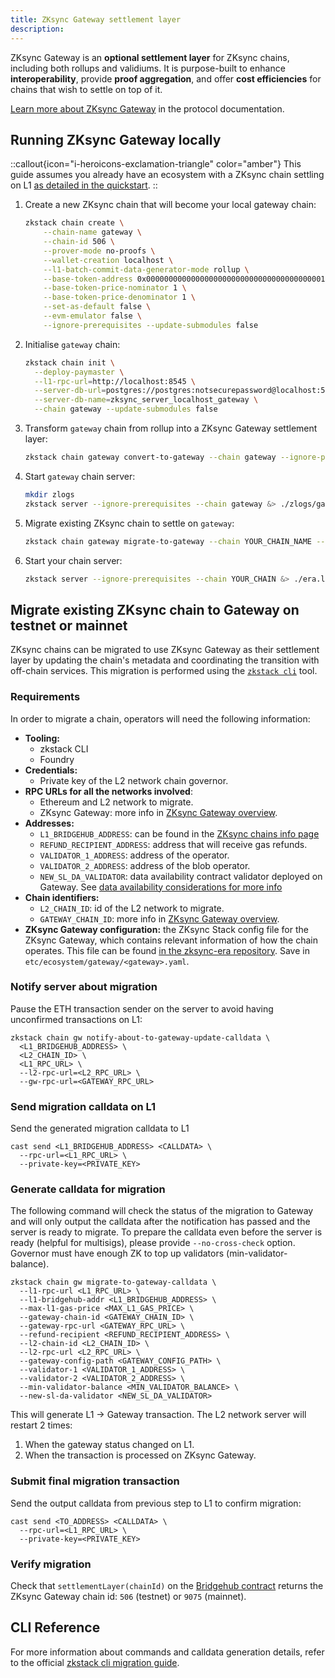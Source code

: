 ```yaml
---
title: ZKsync Gateway settlement layer
description:
---
```


ZKsync Gateway is an **optional settlement layer** for ZKsync chains, including both rollups and validiums. It is purpose-built to
enhance **interoperability**, provide **proof aggregation**, and offer **cost efficiencies** for chains that wish to settle on top of it.

[Learn more about ZKsync Gateway](../../zksync-protocol/gateway/overview) in the protocol documentation.

## Running ZKsync Gateway locally

::callout{icon="i-heroicons-exclamation-triangle" color="amber"}
This guide assumes you already have an ecosystem with a ZKsync chain settling on L1 [as detailed in the quickstart](./quickstart).
::

1. Create a new ZKsync chain that will become your local gateway chain:

    ```bash
    zkstack chain create \
        --chain-name gateway \
        --chain-id 506 \
        --prover-mode no-proofs \
        --wallet-creation localhost \
        --l1-batch-commit-data-generator-mode rollup \
        --base-token-address 0x0000000000000000000000000000000000000001 \
        --base-token-price-nominator 1 \
        --base-token-price-denominator 1 \
        --set-as-default false \
        --evm-emulator false \
        --ignore-prerequisites --update-submodules false
    ```

1. Initialise `gateway` chain:

    ```bash
    zkstack chain init \
      --deploy-paymaster \
      --l1-rpc-url=http://localhost:8545 \
      --server-db-url=postgres://postgres:notsecurepassword@localhost:5432 \
      --server-db-name=zksync_server_localhost_gateway \
      --chain gateway --update-submodules false
    ```

1. Transform `gateway` chain from rollup into a ZKsync Gateway settlement layer:

    ```bash
    zkstack chain gateway convert-to-gateway --chain gateway --ignore-prerequisites
    ```

1. Start `gateway` chain server:

    ```bash
    mkdir zlogs
    zkstack server --ignore-prerequisites --chain gateway &> ./zlogs/gateway.log &
    ```

1. Migrate existing ZKsync chain to settle on `gateway`:

    ```bash
    zkstack chain gateway migrate-to-gateway --chain YOUR_CHAIN_NAME --gateway-chain-name gateway
    ```

1. Start your chain server:

    ```bash
    zkstack server --ignore-prerequisites --chain YOUR_CHAIN &> ./era.log &
    ```

## Migrate existing ZKsync chain to Gateway on testnet or mainnet

ZKsync chains can be migrated to use ZKsync Gateway as their settlement layer by updating the chain's metadata and
coordinating the transition with off-chain services.
This migration is performed using the [`zkstack cli`](https://github.com/matter-labs/zksync-era/blob/main/zkstack_cli/README.md) tool.

### Requirements

In order to migrate a chain, operators will need the following information:

- **Tooling:**
  - zkstack CLI
  - Foundry
- **Credentials:**
  - Private key of the L2 network chain governor.
- **RPC URLs for all the networks involved**:
  - Ethereum and L2 network to migrate.
  - ZKsync Gateway: more info in [ZKsync Gateway overview](../../zksync-protocol/gateway/overview).
- **Addresses:**
  - `L1_BRIDGEHUB_ADDRESS`: can be found in the [ZKsync chains info page](../zk-chains)
  - `REFUND_RECIPIENT_ADDRESS`: address that will receive gas refunds.
  - `VALIDATOR_1_ADDRESS`: address of the operator.
  - `VALIDATOR_2_ADDRESS`: address of the blob operator.
  - `NEW_SL_DA_VALIDATOR`: data availability contract validator deployed on Gateway. See [data availability considerations for more info](../../zksync-protocol/gateway/da-considerations)
- **Chain identifiers:**
  - `L2_CHAIN_ID`: id of the L2 network to migrate.
  - `GATEWAY_CHAIN_ID`: more info in [ZKsync Gateway overview](../../zksync-protocol/gateway/overview).
- **ZKsync Gateway configuration:** the ZKsync Stack config file for the ZKsync Gateway, which contains relevant information of how the chain operates.
  This file can be found [in the zksync-era repository](https://github.com/matter-labs/zksync-era/tree/main/etc/env/ecosystems/gateway).
  Save in `etc/ecosystem/gateway/<gateway>.yaml`.

### Notify server about migration

Pause the ETH transaction sender on the server to avoid having unconfirmed transactions on L1:

```shell
zkstack chain gw notify-about-to-gateway-update-calldata \
  <L1_BRIDGEHUB_ADDRESS> \
  <L2_CHAIN_ID> \
  <L1_RPC_URL> \
  --l2-rpc-url=<L2_RPC_URL> \
  --gw-rpc-url=<GATEWAY_RPC_URL>
```

### Send migration calldata on L1

Send the generated migration calldata to L1

```shell
cast send <L1_BRIDGEHUB_ADDRESS> <CALLDATA> \
  --rpc-url=<L1_RPC_URL> \
  --private-key=<PRIVATE_KEY>
```

### Generate calldata for migration

The following command will check the status of the migration to Gateway and will only output the calldata after the notification has passed
and the server is ready to migrate.
To prepare the calldata even before the server is ready (helpful for multisigs), please provide `--no-cross-check` option.
Governor must have enough ZK to top up validators (min-validator-balance).

```shell
zkstack chain gw migrate-to-gateway-calldata \
  --l1-rpc-url <L1_RPC_URL> \
  --l1-bridgehub-addr <L1_BRIDGEHUB_ADDRESS> \
  --max-l1-gas-price <MAX_L1_GAS_PRICE> \
  --gateway-chain-id <GATEWAY_CHAIN_ID> \
  --gateway-rpc-url <GATEWAY_RPC_URL> \
  --refund-recipient <REFUND_RECIPIENT_ADDRESS> \
  --l2-chain-id <L2_CHAIN_ID> \
  --l2-rpc-url <L2_RPC_URL> \
  --gateway-config-path <GATEWAY_CONFIG_PATH> \
  --validator-1 <VALIDATOR_1_ADDRESS> \
  --validator-2 <VALIDATOR_2_ADDRESS> \
  --min-validator-balance <MIN_VALIDATOR_BALANCE> \
  --new-sl-da-validator <NEW_SL_DA_VALIDATOR>
```

This will generate L1 → Gateway transaction. The L2 network server will restart 2 times:

1. When the gateway status changed on L1.
2. When the transaction is processed on ZKsync Gateway.

### Submit final migration transaction

Send the output calldata from previous step to L1 to confirm migration:

```shell
cast send <TO_ADDRESS> <CALLDATA> \
  --rpc-url=<L1_RPC_URL> \
  --private-key=<PRIVATE_KEY>
```

### Verify migration

Check that `settlementLayer(chainId)` on the
  [Bridgehub contract](https://sepolia.etherscan.io/address/0x35A54c8C757806eB6820629bc82d90E056394C92#readProxyContract)
  returns the ZKsync Gateway chain id:
   `506` (testnet) or `9075` (mainnet).

## CLI Reference

For more information about commands and calldata generation details, refer to the official [zkstack cli migration guide](https://github.com/matter-labs/zksync-era/blob/main/zkstack_cli/README.md#migrating-to-and-from-gateway).
